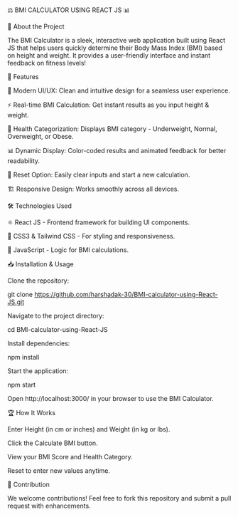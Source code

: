 ⚖️ BMI CALCULATOR USING REACT JS 📊

🚀 About the Project

The BMI Calculator is a sleek, interactive web application built using React JS that helps users quickly determine their Body Mass Index (BMI) based on height and weight. It provides a user-friendly interface and instant feedback on fitness levels!

🌟 Features

🎨 Modern UI/UX: Clean and intuitive design for a seamless user experience.

⚡ Real-time BMI Calculation: Get instant results as you input height & weight.

🎯 Health Categorization: Displays BMI category - Underweight, Normal, Overweight, or Obese.

📊 Dynamic Display: Color-coded results and animated feedback for better readability.

🔄 Reset Option: Easily clear inputs and start a new calculation.

🏗 Responsive Design: Works smoothly across all devices.

🛠️ Technologies Used

⚛️ React JS - Frontend framework for building UI components.

🎨 CSS3 & Tailwind CSS - For styling and responsiveness.

📏 JavaScript - Logic for BMI calculations.

📥 Installation & Usage

Clone the repository:

git clone https://github.com/harshadak-30/BMI-calculator-using-React-JS.git

Navigate to the project directory:

cd BMI-calculator-using-React-JS

Install dependencies:

npm install

Start the application:

npm start

Open http://localhost:3000/ in your browser to use the BMI Calculator.

🏆 How It Works

Enter Height (in cm or inches) and Weight (in kg or lbs).

Click the Calculate BMI button.

View your BMI Score and Health Category.

Reset to enter new values anytime.

🎯 Contribution

We welcome contributions! Feel free to fork this repository and submit a pull request with enhancements.




